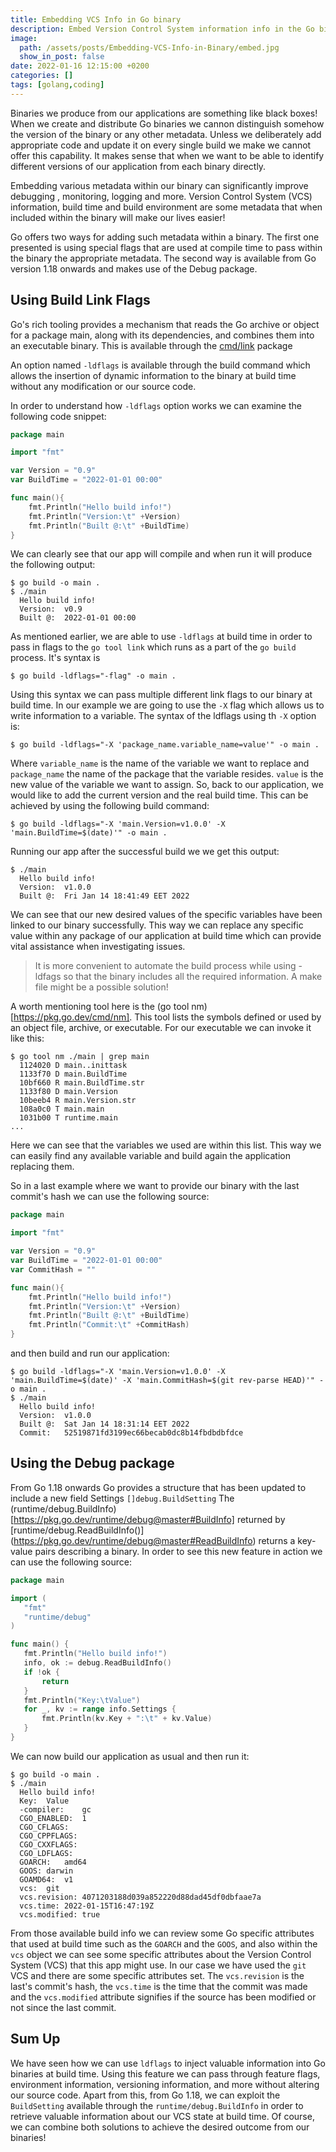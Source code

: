 ```yaml
---
title: Embedding VCS Info in Go binary
description: Embed Version Control System information info in the Go binary.
image:
  path: /assets/posts/Embedding-VCS-Info-in-Binary/embed.jpg
  show_in_post: false
date: 2022-01-16 12:15:00 +0200
categories: []
tags: [golang,coding]
---
```


Binaries we produce from our applications are something like black boxes! When we create and distribute Go binaries we 
cannon distinguish somehow the version of the binary or any other metadata. Unless we deliberately add appropriate code
and update it on every single build we make we cannot offer this capability. It makes sense that when we want to be able 
to identify different versions of our application from each binary directly.

Embedding various metadata within our binary can significantly improve debugging , monitoring, logging and more.
Version Control System (VCS) information, build time and build environment are some metadata that when included within the 
binary will make our lives easier!

Go offers two ways for adding such metadata within a binary. The first one presented is using special flags that are 
used at compile time to pass within the binary the appropriate metadata. The second way is available from Go version 
1.18 onwards and makes use of the Debug package.

## Using Build Link Flags

Go's rich tooling provides a mechanism that reads the Go archive or object for a package main, along with its dependencies, 
and combines them into an executable binary. This is available through the [cmd/link](https://pkg.go.dev/cmd/link) package

An option named `-ldflags` is available through the build command which allows the insertion of dynamic information to 
the binary at build time without any modification or our source code.

In order to understand how `-ldflags` option works we can examine the following code snippet:
```go
package main

import "fmt"

var Version = "0.9"
var BuildTime = "2022-01-01 00:00"

func main(){
	fmt.Println("Hello build info!")
	fmt.Println("Version:\t" +Version)
	fmt.Println("Built @:\t" +BuildTime)
}
```

We can clearly see that our app will compile and when run it will produce the following output:
```terminal
$ go build -o main .
$ ./main
  Hello build info!
  Version:	v0.9
  Built @:	2022-01-01 00:00
```

As mentioned earlier, we are able to use `-ldflags` at build time in order to pass in flags to the `go tool link` which 
runs as a part of the `go build` process. It's syntax is 
```console
$ go build -ldflags="-flag" -o main .
```

Using this syntax we can pass multiple different link flags to our binary at build time. In our example we are going to 
use the `-X` flag which allows us to write information to a variable. The syntax of the ldflags using th `-X` option is:
```console
$ go build -ldflags="-X 'package_name.variable_name=value'" -o main .
```
Where `variable_name` is the name of the variable we want to replace and `package_name` the name of the package that the 
variable resides. `value` is the new value of the variable we want to assign. So, back to our application, we would like 
to add the current version and the real build time. This can be achieved by using the following build command:
```console
$ go build -ldflags="-X 'main.Version=v1.0.0' -X 'main.BuildTime=$(date)'" -o main .
```
Running our app after the successful build we we get this output:
```console
$ ./main
  Hello build info!
  Version:	v1.0.0
  Built @:	Fri Jan 14 18:41:49 EET 2022
```

We can see that our new desired values of the specific variables have been linked to our binary successfully.
This way we can replace any specific value within any package of our application at build time which can provide vital
assistance when investigating issues.

> It is more convenient to automate the build process while using -ldfags so that the binary includes all the required 
> information. A make file might be a possible solution!

A worth mentioning tool here is the (go tool nm)[https://pkg.go.dev/cmd/nm]. 
This tool lists the symbols defined or used by an object file, archive, or executable. For our executable we can invoke 
it like this:
```console
$ go tool nm ./main | grep main
  1124020 D main..inittask
  1133f70 D main.BuildTime
  10bf660 R main.BuildTime.str
  1133f80 D main.Version
  10beeb4 R main.Version.str
  108a0c0 T main.main
  1031b00 T runtime.main
...
```
Here we can see that the variables we used are within this list. This way we can easily find any available variable and build again the application replacing them.

So in a last example where we want to provide our binary with the last commit's hash we can use the following source:
```go
package main

import "fmt"

var Version = "0.9"
var BuildTime = "2022-01-01 00:00"
var CommitHash = ""

func main(){
	fmt.Println("Hello build info!")
	fmt.Println("Version:\t" +Version)
	fmt.Println("Built @:\t" +BuildTime)
	fmt.Println("Commit:\t" +CommitHash)
}
```

and then build and run our application:
```consolse
$ go build -ldflags="-X 'main.Version=v1.0.0' -X 'main.BuildTime=$(date)' -X 'main.CommitHash=$(git rev-parse HEAD)'" -o main .
$ ./main
  Hello build info!
  Version:	v1.0.0
  Built @:	Sat Jan 14 18:31:14 EET 2022
  Commit:	52519871fd3199ec66becab0dc8b14fbdbdbfdce
```

## Using the Debug package

From Go 1.18 onwards Go provides a structure that has been updated to include a new field Settings `[]debug.BuildSetting`
The (runtime/debug.BuildInfo)[https://pkg.go.dev/runtime/debug@master#BuildInfo] returned by [runtime/debug.ReadBuildInfo()]
(https://pkg.go.dev/runtime/debug@master#ReadBuildInfo) returns a key-value pairs describing a binary.
 In order to see this new feature in action we can use the following source:
 ```go
package main

import (
	"fmt"
	"runtime/debug"
)

func main() {
	fmt.Println("Hello build info!")
	info, ok := debug.ReadBuildInfo()
	if !ok {
		return
	}
	fmt.Println("Key:\tValue")
	for _, kv := range info.Settings {
		fmt.Println(kv.Key + ":\t" + kv.Value)
	}
}
 ```

We can now build our application as usual and then run it:
```console
$ go build -o main . 
$ ./main
  Hello build info!
  Key:	Value
  -compiler:	gc
  CGO_ENABLED:	1
  CGO_CFLAGS:	
  CGO_CPPFLAGS:	
  CGO_CXXFLAGS:	
  CGO_LDFLAGS:	
  GOARCH:	amd64
  GOOS:	darwin
  GOAMD64:	v1
  vcs:	git
  vcs.revision:	4071203188d039a852220d88dad45df0dbfaae7a
  vcs.time:	2022-01-15T16:47:19Z
  vcs.modified:	true
```

From those available build info we can review some Go specific attributes that used at build time such as the `GOARCH` and
the `GOOS`, and also within the `vcs` object we can see some specific attributes about the Version Control System (VCS)
that this app might use. In our case we have used the `git` VCS and there are some specific attributes set. The 
`vcs.revision` is the last's commit's hash, the `vcs.time` is the time that the commit was made and the `vcs.modified`
attribute signifies if the source has been modified or not since the last commit.

## Sum Up

We have seen how we can use `ldflags` to inject valuable information into Go binaries at build time. 
Using this feature we can pass through feature flags, environment information, versioning information, and more without altering our source code. Apart from this, from Go 1.18, we can exploit the `BuildSetting` available through the
`runtime/debug.BuildInfo` in order to retrieve valuable information about our VCS state at build time. Of course, we
can combine both solutions to achieve the desired outcome from our binaries!
